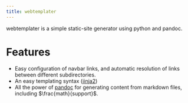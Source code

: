 ```yaml
---
title: webtemplater
---
```

webtemplater is a simple static-site generator using python and pandoc.

# Features
- Easy configuration of navbar links, and automatic resolution of links between different subdirectories.
- An easy templating syntax ([jinja2](https://jinja.palletsprojects.com/en/3.1.x/))
- All the power of [pandoc](https://pandoc.org/) for generating content from markdown files, including $\frac{math}{support}$.


